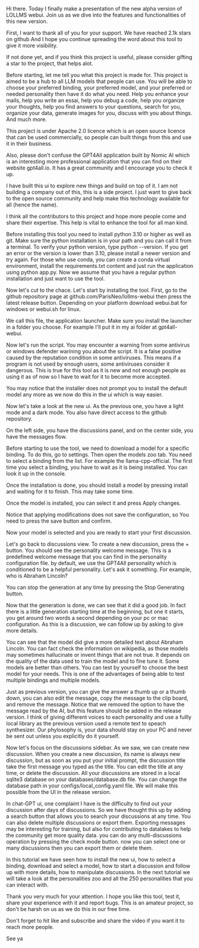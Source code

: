 Hi there. Today I finally make a presentation of the new alpha version of LOLLMS webui.
Join us as we dive into the features and functionalities of this new version.

First, I want to thank all of you for your support. We have reached 2.1k stars on github And I hope you continue spreading the word about this tool to give it more visibility.

If not done yet, and if you think this project is useful, please consider gifting a star to the project, that helps alot.

Before starting, let me tell you what this project is made for. This project is aimed to be a hub to all LLM models that people can use. You will be able to choose your preferred binding, your preferred model, and your preferred or needed personality then have it do what you need. Help you enhance your mails, help you write an essai, help you debug a code, help you organize your thoughts, help you find answers to your questions, search for you, organize your data, generate images for you, discuss with you about things. And much more.


This project is under Apache 2.0 licence which is an open source licence that can be used commercially, so people can built things from this and use it in their business. 

Also, please don't confuse the GPT4All application built by Nomic AI which is an interesting more professional application that you can find on their website gpt4all.io. It has a great community and I encourage you to check it up. 

I have built this ui to explore new things and build on top of it. I am not building a company out of this, this is a side project. I just want to give back to the open source community and help make this technology available for all (hence the name).

I think all the contributors to this project and hope more people come and share their expertise. This help is vital to enhance the tool for all man kind.

Before installing this tool you need to install python 3.10 or higher as well as git. Make sure the python installation is in your path and you can call it from a terminal. To verify your python version, type python --version. If you get an error or the version is lower than 3.10, please install a newer version and try again. For those who use conda, you can create a conda virtual environment, install the requirements.txt content and just run the application using python app.py. Now we assume that you have a regular python installation and just want to use the tool.  



Now let's cut to the chace. Let's start by installing the tool.
First, go to the github repository page at github.com/ParisNeo/lollms-webui then press the latest release button. Depending on your platform download webui.bat for windows or webui.sh for linux.

We call this file, the application launcher. Make sure you install the launcher in a folder you choose. For example I'll put it in my ai folder at gpt4all-webui.

Now let's run the script.
You may encounter a warning from some antivirus or windows defender warining you about the script. It is a false positive caused by the reputation condition in some antiviruses. This means if a program is not used by enough users, some antiviruses consider it dangerous. This is true for this tool as it is new and not enough people as using it as of now so I have to wait for it to become more accepted.

You may notice that the installer does not prompt you to install the default model any more as we now do this in the ui which is way easier.

Now let's take a look at the new ui. As the previous one, you have a light mode and a dark mode. You also have direct access to the github repository.

On the left side, you have the discussions panel, and on the center side, you have the messages flow.

Before starting to use the tool, we need to download a model for a specific binding.
To do this, go to settings. Then open the models zoo tab.
You need to select a binding from the list. For example the llama-cpp-official. The first time you select a binding, you have to wait as it  is being installed. You can look it up in the console.

Once the installation is done, you should install a model by pressing install and waiting for it to finish.
This may take some time.

Once the model is installed, you can select it and press Apply changes.

Notice that applying modifications does not save the configuration, so You need to press the save button and confirm.

Now your model is selected and you are ready to start your first discussion.

Let's go back to discussions view. To create a new discussion, press the + button. You should see the personality welcome message. This is a predefined welcome message that you can find in the personality configuration file. by default, we use the GPT4All personality which is conditioned to be a helpful personality. Let's ask it something. For example, who is Abraham Lincoln?

You can stop the generation at any time by pressing the Stop Generating button.

Now that the generation is done, we can see that it did a good job. In fact there is a little generation starting time at the beginning, but one it starts, you get around two words a second depending on your pc or mac configuration. As this is a discussion, we can follow up by asking to give more details.

You can see that the model did give a more detailed text about Abraham Lincoln. You can fact check the information on wikipedia, as those models may sometimes hallucinate or invent things that are not true. It depends on the quality of the data used to train the model and to fine tune it. Some models are better than others. You can test by yourself to choose the best model for your needs. This is one of the advantages of being able to test multiple bindings and multiple models.


Just as previous version, you can give the answer a thumb up or a thumb down, you can also edit the message, copy the message to the clip board, and remove the message. Notice that we removed the option to have the message read by the AI, but this feature should be added in the release version. I think of giving different voices to each personality and use a fullly local library as the previous version used a remote text to speach synthesizer. Our phylosophy is, your data should stay on your PC and never be sent out unless you explicitly do it yourself.


Now let's focus on the discussions sidebar. As we saw, we can create new discussion. When you create a new discussion, its name is always new discussion, but as soon as you put your initial prompt, the discussion title take the first message you typed as the title. You can edit the title at any time, or delete the discussion. All your discussions are stored in a local sqlite3 database on your databases/database.db file. You can change the database path in your configs/local_config.yaml file. We will make this possible from the UI in the release version.

In chat-GPT ui, one complaint I have is the difficulty to find out your discussion after days of discussions. So we have thought this up by adding a search button that allows you to search your discussions at any time. You can also delete multiple discussions or export them. Exporting messages may be interesting for training, but also for contributing to datalakes to help the community get more quality data. you can do any multi-discussions operation by pressing the check mode button. now you can select one or many discussions then you can export them or delete them.

In this tutorial we have seen how to install the new ui, how to select a binding, download and select a model, how to start a discussion and follow up with more details, how to manipulate discussions.
In the next tutorial we will take a look at the personalities zoo and all the 250 personalities that you can interact with.

Thank you very much for your attention. I hope you like this tool, test it, share your experience with it and report bugs. This is an amateur project, so don't be harsh on us as we do this in our free time.

Don't forget to hit like and subscribe and share the video if you want it to reach more people.

See ya